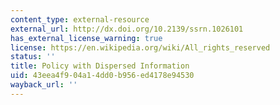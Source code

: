 ```yaml
---
content_type: external-resource
external_url: http://dx.doi.org/10.2139/ssrn.1026101
has_external_license_warning: true
license: https://en.wikipedia.org/wiki/All_rights_reserved
status: ''
title: Policy with Dispersed Information
uid: 43eea4f9-04a1-4dd0-b956-ed4178e94530
wayback_url: ''
---
```

